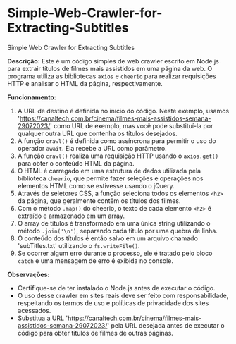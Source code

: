 # Simple-Web-Crawler-for-Extracting-Subtitles

Simple Web Crawler for Extracting Subtitles

**Descrição:**
Este é um código simples de web crawler escrito em Node.js para extrair títulos de filmes mais assistidos em uma página da web. O programa utiliza as bibliotecas `axios` e `cheerio` para realizar requisições HTTP e analisar o HTML da página, respectivamente.

**Funcionamento:**
1. A URL de destino é definida no início do código. Neste exemplo, usamos 'https://canaltech.com.br/cinema/filmes-mais-assistidos-semana-29072023/' como URL de exemplo, mas você pode substituí-la por qualquer outra URL que contenha os títulos desejados.
2. A função `crawl()` é definida como assíncrona para permitir o uso do operador `await`. Ela recebe a URL como parâmetro.
3. A função `crawl()` realiza uma requisição HTTP usando o `axios.get()` para obter o conteúdo HTML da página.
4. O HTML é carregado em uma estrutura de dados utilizada pela biblioteca `cheerio`, que permite fazer seleções e operações nos elementos HTML como se estivesse usando o jQuery.
5. Através de seletores CSS, a função seleciona todos os elementos `<h2>` da página, que geralmente contêm os títulos dos filmes.
6. Com o método `.map()` do cheerio, o texto de cada elemento `<h2>` é extraído e armazenado em um array.
7. O array de títulos é transformado em uma única string utilizando o método `.join('\n')`, separando cada título por uma quebra de linha.
8. O conteúdo dos títulos é então salvo em um arquivo chamado 'subTitles.txt' utilizando o `fs.writeFile()`.
9. Se ocorrer algum erro durante o processo, ele é tratado pelo bloco `catch` e uma mensagem de erro é exibida no console.

**Observações:**
- Certifique-se de ter instalado o Node.js antes de executar o código.
- O uso desse crawler em sites reais deve ser feito com responsabilidade, respeitando os termos de uso e políticas de privacidade dos sites acessados.
- Substitua a URL 'https://canaltech.com.br/cinema/filmes-mais-assistidos-semana-29072023/' pela URL desejada antes de executar o código para obter títulos de filmes de outras páginas.
